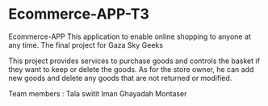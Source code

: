 # Ecommerce-APP-T3

Ecommerce-APP
This application to enable online shopping to anyone at any time.
The final project for Gaza Sky Geeks

This project provides services to purchase goods and controls the basket if they want to keep or delete the goods. As for the store owner, he can add new goods and delete any goods that are not returned or modified.



Team members :
Tala switit
Iman Ghayadah
Montaser
